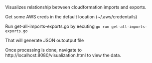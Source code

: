 Visualizes relationship between cloudformation imports and exports.

Get some AWS creds in the default location (~/.aws/credentails)

Run get-all-imports-exports.go by eecuting
`go run get-all-imports-exports.go`

That will generate JSON outoutput file

Once processing is done, navigate to http://localhost:8080/visualization.html to view the data.
